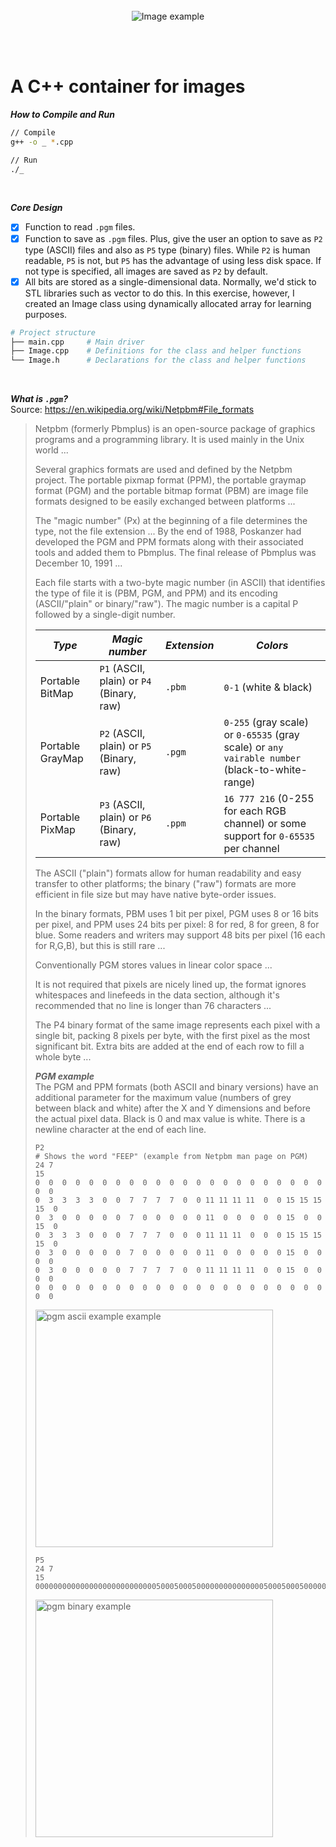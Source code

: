 <br>
<br>
<br>

<p align="center">
  <img alt="Image example" src="https://user-images.githubusercontent.com/19341857/204509540-cf1d0731-b28c-40c3-a31e-6684070f0892.png">
</p>

<br>
<br>

# A C++ container for images

***How to Compile and Run***
```bash
// Compile
g++ -o _ *.cpp

// Run
./_
```

<br>

***Core Design***
- [x] Function to read `.pgm` files.
- [x] Function to save as `.pgm` files. Plus, give the user an
option to save as `P2` type (ASCII) files and also as
`P5` type (binary) files. While `P2` is human readable,
`P5` is not, but `P5` has the advantage of using less disk space.
If not type is specified, all images are saved as `P2` by default.
- [x] All bits are stored as a single-dimensional data.
Normally, we'd stick to STL libraries such as vector to do this.
In this exercise, however, I created an Image class using
dynamically allocated array for learning purposes.

```bash
# Project structure
├── main.cpp     # Main driver
├── Image.cpp    # Definitions for the class and helper functions
└── Image.h      # Declarations for the class and helper functions
```

<br>

***What is `.pgm`?***<br>
Source: https://en.wikipedia.org/wiki/Netpbm#File_formats

> Netpbm (formerly Pbmplus) is an open-source package of graphics programs and a programming library. It is used mainly in the Unix world ...
>
> Several graphics formats are used and defined by the Netpbm project. The portable pixmap format (PPM), the portable graymap format (PGM) and the portable bitmap format (PBM) are image file formats designed to be easily exchanged between platforms ...
>
> The "magic number" (Px) at the beginning of a file determines the type, not the file extension ...
> By the end of 1988, Poskanzer had developed the PGM and PPM formats along with their associated tools and added them to Pbmplus. The final release of Pbmplus was December 10, 1991 ...
>
> Each file starts with a two-byte magic number (in ASCII) that identifies the type of file it is (PBM, PGM, and PPM) and its encoding (ASCII/"plain" or binary/"raw"). The magic number is a capital P followed by a single-digit number.
>
> | ***Type*** | ***Magic number*** | ***Extension*** | ***Colors*** |
> | ---------- | ------------------ | --------------- | ------------ |
> | Portable BitMap | `P1` (ASCII, plain) or `P4` (Binary, raw)  | `.pbm` | `0-1` (white & black) |
> | Portable GrayMap | `P2` (ASCII, plain) or `P5` (Binary, raw)  | `.pgm` | `0-255` (gray scale) or `0-65535` (gray scale) or `any vairable number` (black-to-white- range) |
> | Portable PixMap | `P3` (ASCII, plain) or `P6` (Binary, raw)  | `.ppm` | `16 777 216` (0-255 for each RGB channel) or some support for `0-65535` per channel |
>
> The ASCII ("plain") formats allow for human readability and easy transfer to other platforms; the binary ("raw") formats are more efficient in file size but may have native byte-order issues.
>
> In the binary formats, PBM uses 1 bit per pixel, PGM uses 8 or 16 bits per pixel, and PPM uses 24 bits per pixel: 8 for red, 8 for green, 8 for blue. Some readers and writers may support 48 bits per pixel (16 each for R,G,B), but this is still rare ...
>
> Conventionally PGM stores values in linear color space ...
>
> It is not required that pixels are nicely lined up, the format ignores whitespaces and linefeeds in the data section, although it's recommended that no line is longer than 76 characters ...
>
> The P4 binary format of the same image represents each pixel with a single bit, packing 8 pixels per byte, with the first pixel as the most significant bit. Extra bits are added at the end of each row to fill a whole byte ...
>
> ***PGM example***<br>
> The PGM and PPM formats (both ASCII and binary versions) have an additional parameter for the maximum value (numbers of grey between black and white) after the X and Y dimensions and before the actual pixel data. Black is 0 and max value is white. There is a newline character at the end of each line.
> ```
> P2
> # Shows the word "FEEP" (example from Netpbm man page on PGM)
> 24 7
> 15
> 0  0  0  0  0  0  0  0  0  0  0  0  0  0  0  0  0  0  0  0  0  0  0  0
> 0  3  3  3  3  0  0  7  7  7  7  0  0 11 11 11 11  0  0 15 15 15 15  0
> 0  3  0  0  0  0  0  7  0  0  0  0  0 11  0  0  0  0  0 15  0  0 15  0
> 0  3  3  3  0  0  0  7  7  7  0  0  0 11 11 11  0  0  0 15 15 15 15  0
> 0  3  0  0  0  0  0  7  0  0  0  0  0 11  0  0  0  0  0 15  0  0  0  0
> 0  3  0  0  0  0  0  7  7  7  7  0  0 11 11 11 11  0  0 15  0  0  0  0
> 0  0  0  0  0  0  0  0  0  0  0  0  0  0  0  0  0  0  0  0  0  0  0  0
> ```
> <img alt="pgm ascii example example" src="https://user-images.githubusercontent.com/19341857/204419255-f9d0e254-d8d8-4b05-9359-00d7900a2deb.png" width="380px">
>
> ```
> P5
> 24 7
> 15
> 000000000000000000000000000500050005000000000000000500050005000000000000000555550005000000000000000500050005000000000000000500050005000000000000000000000000000000000000
> ```
> <img alt="pgm binary example" src="https://user-images.githubusercontent.com/19341857/204422179-8e29d573-e839-4f25-a842-2706fcf31878.jpg" width="380px">

<br>
<br>
<br>
